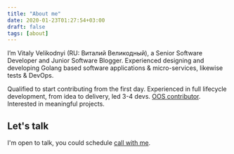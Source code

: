 ```yaml
---
title: "About me"
date: 2020-01-23T01:27:54+03:00
draft: false
tags: [about]
---
```


I’m Vitaly Velikodnyi (RU: Виталий Великодный), a Senior Software Developer and Junior Software Blogger. Experienced 
designing and developing Golang based software applications & micro-services, likewise tests & DevOps.

Qualified to start contributing from the first day. Experienced in full lifecycle development, from idea to delivery, 
led 3-4 devs. [OOS contributor](https://github.com/vvelikodny). Interested in meaningful projects.

## Let's talk
I'm open to talk, you could schedule [call with me](https://calendly.com/vvelikodny/).